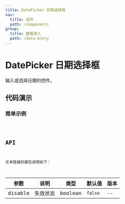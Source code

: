 ```yaml
---
title: DatePicker 日期选择框
nav:
  title: 组件
  path: /components
group:
  title: 数据录入
  path: /data-entry
---
```


# DatePicker 日期选择框

输入或选择日期的控件。

## 代码演示

### 简单示例

<code src="./demo/simple.tsx" />

## API

文本链接的属性说明如下：

| 参数    | 说明     | 类型    | 默认值  | 版本 |
| ------- | -------- | ------- | ------- | ---- |
| disable | 失效状态 | boolean | `false` | --   |
